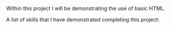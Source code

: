 Within this project I will be demonstrating the use of basic HTML.

A list of skills that I have demonstrated completing this project:

